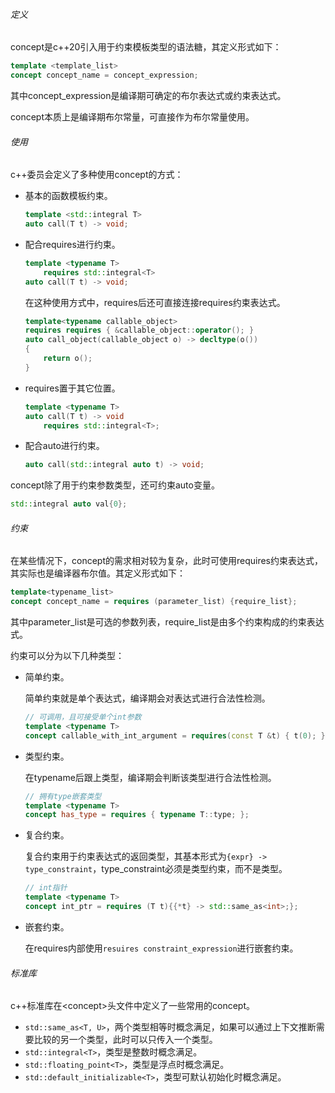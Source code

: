 ###### 定义

concept是c++20引入用于约束模板类型的语法糖，其定义形式如下：

```cpp
template <template_list>
concept concept_name = concept_expression;
```

其中concept_expression是编译期可确定的布尔表达式或约束表达式。

concept本质上是编译期布尔常量，可直接作为布尔常量使用。

###### 使用

c++委员会定义了多种使用concept的方式：

* 基本的函数模板约束。

  ```cpp
  template <std::integral T> 
  auto call(T t) -> void;
  ```

* 配合requires进行约束。

  ```cpp
  template <typename T>
      requires std::integral<T>
  auto call(T t) -> void;
  ```

  在这种使用方式中，requires后还可直接连接requires约束表达式。

  ```cpp
  template<typename callable_object>
  requires requires { &callable_object::operator(); }
  auto call_object(callable_object o) -> decltype(o())
  {
      return o();
  }
  ```

* requires置于其它位置。

  ```cpp
  template <typename T>
  auto call(T t) -> void
      requires std::integral<T>;
  ```

* 配合auto进行约束。

  ```cpp
  auto call(std::integral auto t) -> void;
  ```

concept除了用于约束参数类型，还可约束auto变量。

```cpp
std::integral auto val{0};
```

###### 约束

在某些情况下，concept的需求相对较为复杂，此时可使用requires约束表达式，其实际也是编译器布尔值。其定义形式如下：

```cpp
template<typename_list>
concept concept_name = requires (parameter_list) {require_list};
```

其中parameter_list是可选的参数列表，require_list是由多个约束构成的约束表达式。

约束可以分为以下几种类型：

* 简单约束。

  简单约束就是单个表达式，编译期会对表达式进行合法性检测。

  ```cpp
  // 可调用，且可接受单个int参数
  template <typename T>
  concept callable_with_int_argument = requires(const T &t) { t(0); };
  ```

* 类型约束。

  在typename后跟上类型，编译期会判断该类型进行合法性检测。

  ```cpp
  // 拥有type嵌套类型
  template <typename T>
  concept has_type = requires { typename T::type; };
  ```

* 复合约束。

  复合约束用于约束表达式的返回类型，其基本形式为`{expr} -> type_constraint`，type_constraint必须是类型约束，而不是类型。

  ```cpp
  // int指针
  template <typename T>
  concept int_ptr = requires (T t){{*t} -> std::same_as<int>;};
  ```

* 嵌套约束。

  在requires内部使用`resuires constraint_expression`进行嵌套约束。

###### 标准库

c++标准库在\<concept\>头文件中定义了一些常用的concept。

* `std::same_as<T, U>`，两个类型相等时概念满足，如果可以通过上下文推断需要比较的另一个类型，此时可以只传入一个类型。
* `std::integral<T>`，类型是整数时概念满足。
* `std::floating_point<T>`，类型是浮点时概念满足。
* `std::default_initializable<T>`，类型可默认初始化时概念满足。


